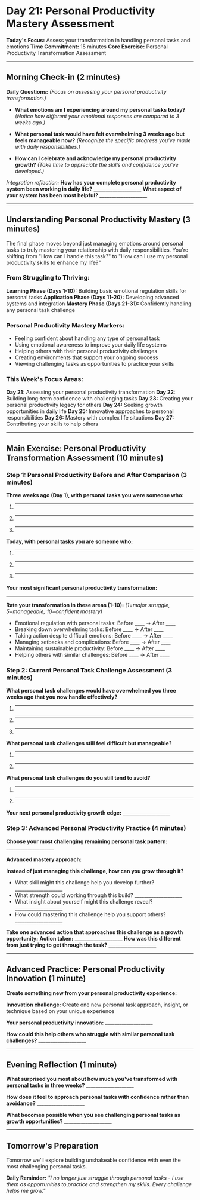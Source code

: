 # Day 21: Personal Productivity Mastery Assessment

**Today's Focus:** Assess your transformation in handling personal tasks and emotions
**Time Commitment:** 15 minutes
**Core Exercise:** Personal Productivity Transformation Assessment

---

## Morning Check-in (2 minutes)

**Daily Questions:** *(Focus on assessing your personal productivity transformation.)*

- **What emotions am I experiencing around my personal tasks today?**
  *(Notice how different your emotional responses are compared to 3 weeks ago.)*

- **What personal task would have felt overwhelming 3 weeks ago but feels manageable now?**
  *(Recognize the specific progress you've made with daily responsibilities.)*

- **How can I celebrate and acknowledge my personal productivity growth?**
  *(Take time to appreciate the skills and confidence you've developed.)*

*Integration reflection:*
**How has your complete personal productivity system been working in daily life?** ____________________
**What aspect of your system has been most helpful?** ____________________

---

## Understanding Personal Productivity Mastery (3 minutes)

The final phase moves beyond just managing emotions around personal tasks to truly mastering your relationship with daily responsibilities. You're shifting from "How can I handle this task?" to "How can I use my personal productivity skills to enhance my life?"

### From Struggling to Thriving:
**Learning Phase (Days 1-10):** Building basic emotional regulation skills for personal tasks
**Application Phase (Days 11-20):** Developing advanced systems and integration
**Mastery Phase (Days 21-31):** Confidently handling any personal task challenge

### Personal Productivity Mastery Markers:
- Feeling confident about handling any type of personal task
- Using emotional awareness to improve your daily life systems
- Helping others with their personal productivity challenges
- Creating environments that support your ongoing success
- Viewing challenging tasks as opportunities to practice your skills

### This Week's Focus Areas:
**Day 21:** Assessing your personal productivity transformation
**Day 22:** Building long-term confidence with challenging tasks
**Day 23:** Creating your personal productivity legacy for others
**Day 24:** Seeking growth opportunities in daily life
**Day 25:** Innovative approaches to personal responsibilities
**Day 26:** Mastery with complex life situations
**Day 27:** Contributing your skills to help others

---

## Main Exercise: Personal Productivity Transformation Assessment (10 minutes)

### Step 1: Personal Productivity Before and After Comparison (3 minutes)

**Three weeks ago (Day 1), with personal tasks you were someone who:**
1. ____________________
2. ____________________
3. ____________________

**Today, with personal tasks you are someone who:**
1. ____________________
2. ____________________
3. ____________________

**Your most significant personal productivity transformation:**
____________________

**Rate your transformation in these areas (1-10):**
*(1=major struggle, 5=manageable, 10=confident mastery)*
- Emotional regulation with personal tasks: Before ____ → After ____
- Breaking down overwhelming tasks: Before ____ → After ____
- Taking action despite difficult emotions: Before ____ → After ____
- Managing setbacks and complications: Before ____ → After ____
- Maintaining sustainable productivity: Before ____ → After ____
- Helping others with similar challenges: Before ____ → After ____

### Step 2: Current Personal Task Challenge Assessment (3 minutes)

**What personal task challenges would have overwhelmed you three weeks ago that you now handle effectively?**
1. ____________________
2. ____________________
3. ____________________

**What personal task challenges still feel difficult but manageable?**
1. ____________________
2. ____________________

**What personal task challenges do you still tend to avoid?**
1. ____________________
2. ____________________

**Your next personal productivity growth edge:** ____________________

### Step 3: Advanced Personal Productivity Practice (4 minutes)

**Choose your most challenging remaining personal task pattern:** ____________________

**Advanced mastery approach:**

**Instead of just managing this challenge, how can you grow through it?**
- What skill might this challenge help you develop further? ____________________
- What strength could working through this build? ____________________
- What insight about yourself might this challenge reveal? ____________________
- How could mastering this challenge help you support others? ____________________

**Take one advanced action that approaches this challenge as a growth opportunity:**
**Action taken:** ____________________
**How was this different from just trying to get through the task?** ____________________

---

## Advanced Practice: Personal Productivity Innovation (1 minute)

**Create something new from your personal productivity experience:**

**Innovation challenge:** Create one new personal task approach, insight, or technique based on your unique experience

**Your personal productivity innovation:** ____________________

**How could this help others who struggle with similar personal task challenges?** ____________________

---

## Evening Reflection (1 minute)

**What surprised you most about how much you've transformed with personal tasks in three weeks?** ____________________

**How does it feel to approach personal tasks with confidence rather than avoidance?** ____________________

**What becomes possible when you see challenging personal tasks as growth opportunities?** ____________________

---

## Tomorrow's Preparation
Tomorrow we'll explore building unshakeable confidence with even the most challenging personal tasks.

**Daily Reminder:**
*"I no longer just struggle through personal tasks - I use them as opportunities to practice and strengthen my skills. Every challenge helps me grow."*